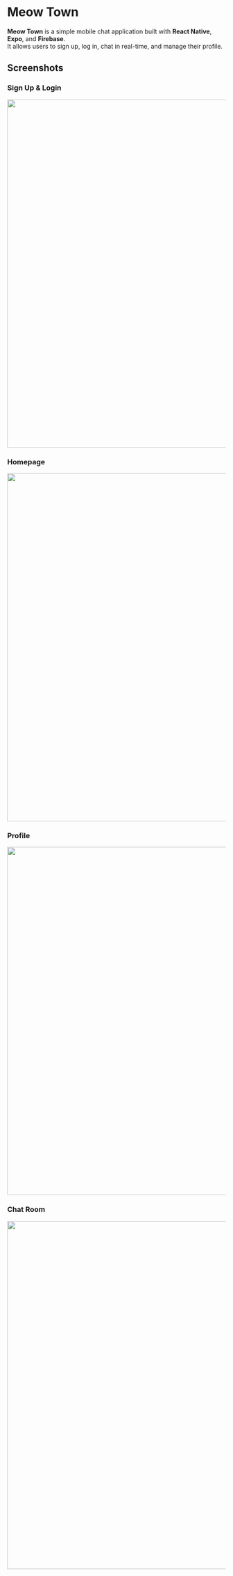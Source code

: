 # Meow Town
**Meow Town** is a simple mobile chat application built with **React Native**, **Expo**, and **Firebase**.  
It allows users to sign up, log in, chat in real-time, and manage their profile.

## Screenshots

### Sign Up & Login
<img src="https://github.com/user-attachments/assets/b69792f2-67eb-46c8-b20f-b6e258ad76c3" width="800"/>

### Homepage
<img src="https://github.com/user-attachments/assets/37913a7d-f7cd-4ea8-a5a4-90b048fbff5e" width="800"/>

### Profile
<img src="https://github.com/user-attachments/assets/d187a8b4-2ac1-408d-91a3-965f2e94b102" width="800"/>

### Chat Room
<img src="https://github.com/user-attachments/assets/4c69db5a-2125-49bb-8f69-2998fe9d4fde" width="800"/>

